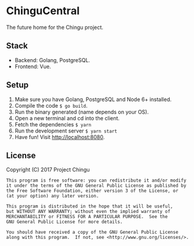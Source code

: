 # ChinguCentral

The future home for the Chingu project.

## Stack

* Backend: Golang, PostgreSQL.
* Frontend: Vue.

## Setup

1. Make sure you have Golang, PostgreSQL and Node 6+ installed.
2. Compile the code `$ go build`.
3. Run the binary generated (name depends on your OS).
4. Open a new terminal and cd into the client.
5. Fetch the dependencies `$ yarn`
6. Run the development server `$ yarn start`
7. Have fun! Visit [http://localhost:8080](http://localhost:8080).

## License

Copyright (C) 2017  Project Chingu

    This program is free software: you can redistribute it and/or modify
    it under the terms of the GNU General Public License as published by
    the Free Software Foundation, either version 3 of the License, or
    (at your option) any later version.

    This program is distributed in the hope that it will be useful,
    but WITHOUT ANY WARRANTY; without even the implied warranty of
    MERCHANTABILITY or FITNESS FOR A PARTICULAR PURPOSE.  See the
    GNU General Public License for more details.

    You should have received a copy of the GNU General Public License
    along with this program.  If not, see <http://www.gnu.org/licenses/>.
